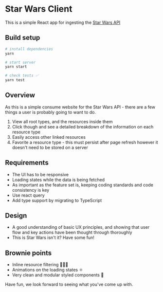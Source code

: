 # Star Wars Client

This is a simple React app for ingesting the [Star Wars API](https://swapi.dev/)

## Build setup

```bash
# install dependencies
yarn

# start server
yarn start

# check tests ✅
yarn test
```

## Overview

As this is a simple consume website for the Star Wars API - there are a few things a user is
probably going to want to do.

1. View all root types, and the resources inside them
2. Click though and see a detailed breakdown of the information on each resource type
3. Easily access other linked resources
4. Favorite a resource type - this must persist after page refresh however it doesn't need to be
   stored on a server

## Requirements

- The UI has to be responsive
- Loading states while the data is being fetched
- As important as the feature set is, keeping coding standards and code consistency is key
- Use react query
- Add type support by migrating to TypeScript

## Design

- A good understanding of basic UX principles, and showing that user flow and key actions have been
  thought through thoroughly
- This is Star Wars isn't it? Have some fun!

## Brownie points

- Inline resource filtering 🕵🏻‍♀️
- Animations on the loading states ⚛️
- Very clean and modular styled components 🛀

Have fun, we look forward to seeing what you've come up with.
